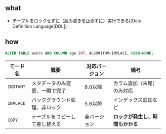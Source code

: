 ## what
- テーブルをロックせずに（読み書きを止めずに）実行できる[[Data Definition Language|DDL]]

## how
```sql
ALTER TABLE users ADD COLUMN age INT, ALGORITHM=INPLACE, LOCK=NONE;
```

|モード名|概要|対応バージョン|備考|
|---|---|---|---|
|`INSTANT`|メタデータのみ変更、一瞬で完了|8.0以降|カラム追加（末尾）のみ対応|
|`INPLACE`|バックグラウンド処理、非ロック|5.6以降|インデックス追加など|
|`COPY`|テーブルをコピーして差し替える|全バージョン|**ロックが発生し、時間もかかる**|